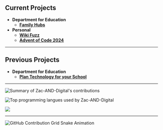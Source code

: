 ## Current Projects

- **Department for Education**
    - [**Family Hubs**](https://github.com/DFE-Digital/fh-services)
- **Personal**
    - [**Wiki Fuzz**](https://github.com/Zac-Digital/WikiFuzz)
    - [**Advent of Code 2024**](https://github.com/Zac-Digital/Advent-of-Code_2024)

---

## Previous Projects

- **Department for Education**
    - [**Plan Technology for your School**](https://github.com/DFE-Digital/sts-plan-technology-for-your-school)

---

![Summary of Zac-AND-Digital's contributions](http://github-profile-summary-cards.vercel.app/api/cards/profile-details?username=Zac-Digital&theme=radical)

![Top programming langues used by Zac-AND-Digital](http://github-profile-summary-cards.vercel.app/api/cards/most-commit-language?username=Zac-Digital&theme=radical&exclude=)

![](http://github-profile-summary-cards.vercel.app/api/cards/stats?username=Zac-AND-Digital&theme=radical)

---

<picture>
  <source media="(prefers-color-scheme: dark)" srcset="https://raw.githubusercontent.com/Zac-AND-Digital/Zac-AND-Digital/output/github-snake-dark.svg?palette=github-dark" />
  <source media="(prefers-color-scheme: light)" srcset="https://raw.githubusercontent.com/Zac-AND-Digital/Zac-AND-Digital/output/github-snake.svg" />
  <img alt="GitHub Contribution Grid Snake Animation" src="https://raw.githubusercontent.com/Zac-AND-Digital/Zac-AND-Digital/output/github-snake.svg" />
</picture>
